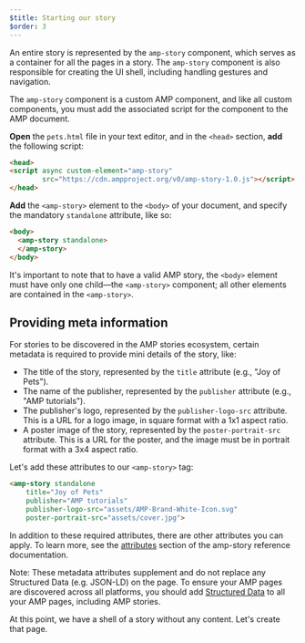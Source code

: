 ```yaml
---
$title: Starting our story
$order: 3
---
```


An entire story is represented by the `amp-story` component, which serves as a container for all the pages in a story.  The `amp-story` component is also responsible for creating the UI shell, including handling gestures and navigation.

The `amp-story` component is a custom AMP component, and like all custom components, you must add the associated script for the component to the AMP document.

**Open** the `pets.html` file in your text editor, and in the `<head>` section, **add** the following script:

```html hl_lines="2 3"
<head>
<script async custom-element="amp-story"
        src="https://cdn.ampproject.org/v0/amp-story-1.0.js"></script>
</head>
```

**Add** the `<amp-story>` element to the `<body>` of your document, and specify the mandatory `standalone` attribute, like so:

```html hl_lines="2 3"
<body>
  <amp-story standalone>
  </amp-story>
</body>
```

It's important to note that to have a valid AMP story, the `<body>` element must have only one child&mdash;the `<amp-story>` component; all other elements are contained in the `<amp-story>`.

## Providing meta information

For stories to be discovered in the AMP stories ecosystem, certain metadata is required to provide mini details of the story, like:

* The title of the story, represented by the `title` attribute (e.g., "Joy of Pets").
* The name of the publisher, represented by the `publisher` attribute (e.g., "AMP tutorials").
* The publisher's logo, represented by the `publisher-logo-src` attribute.  This is a URL for a logo image, in square format with a 1x1 aspect ratio.
* A poster image of the story, represented by the `poster-portrait-src` attribute. This is a URL for the poster, and the image must be in portrait format with a 3x4 aspect ratio.

Let's add these attributes to our `<amp-story>` tag:

```html hl_lines="2 3 4 5"
<amp-story standalone
    title="Joy of Pets"
    publisher="AMP tutorials"
    publisher-logo-src="assets/AMP-Brand-White-Icon.svg"
    poster-portrait-src="assets/cover.jpg">
```

In addition to these required attributes, there are other attributes you can apply. To learn more, see the [attributes](/docs/reference/components/amp-story.html#attributes) section of the amp-story reference documentation.

Note: These metadata attributes supplement and do not replace any Structured Data (e.g. JSON-LD) on the page. To ensure your AMP pages are discovered across all platforms, you should add [Structured Data](/docs/fundamentals/discovery.html#integrate-with-third-party-platforms-through-additional-metadata) to all your AMP pages, including AMP stories.

At this point, we have a shell of a story without any content. Let's create that page.
